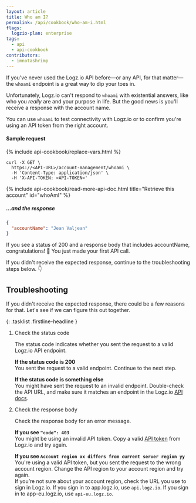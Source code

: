 ```yaml
---
layout: article
title: Who am I?
permalink: /api/cookbook/who-am-i.html
flags:
  logzio-plan: enterprise
tags:
  - api
  - api-cookbook
contributors:
  - imnotashrimp
---
```


If you've never used the Logz.io API before—or any API, for that matter—the `whoami` endpoint is a great way to dip your toes in.

Unfortunately, Logz.io can't respond to `whoami` with existential answers, like who you _really_ are and your purpose in life.
But the good news is you'll receive a response with the account name.

You can use `whoami` to test connectivity with Logz.io or to confirm you're using an API token from the right account.

#### Sample request

{% include api-cookbook/replace-vars.html %}

```shell
curl -X GET \
  https://<API-URL>/account-management/whoami \
  -H 'Content-Type: application/json' \
  -H 'X-API-TOKEN: <API-TOKEN>'
```

{% include api-cookbook/read-more-api-doc.html title="Retrieve this account" id="whoAmI" %}

##### ...and the response

```json
{
  "accountName": "Jean Valjean"
}
```

If you see a status of 200 and a response body that includes accountName, congratulations! 🎉 You just made your first API call.

If you didn't receive the expected response, continue to the troubleshooting steps below. 👇

## Troubleshooting

If you didn't receive the expected response, there could be a few reasons for that.
Let's see if we can figure this out together.

{: .tasklist .firstline-headline }
1. Check the status code

    The status code indicates whether you sent the request to a valid Logz.io API endpoint.

    **If the status code is 200** <br />
    You sent the request to a valid endpoint.
    Continue to the next step.

    **If the status code is something else** <br />
    You might have sent the request to an invalid endpoint.
    Double-check the API URL, and make sure it matches an endpoint in the Logz.io [API docs]({{site.baseurl}}/api/).

2. Check the response body

    Check the response body for an error message.

    **If you see `"code": 403`** <br />
    You might be using an invalid API token.
    Copy a valid [API token](https://app.logz.io/#/dashboard/settings/api-tokens) from Logz.io and try again.

    **If you see `Account region xx differs from current server region yy`** <br />
    You're using a valid API token, but you sent the request to the wrong account region.
    Change the API region to your account region and try again. <br />
    If you’re not sure about your account region, check the URL you use to sign in Logz.io. If you sign in to app.logz.io, use `api.logz.io`. If you sign in to app-eu.logz.io, use `api-eu.logz.io`.

